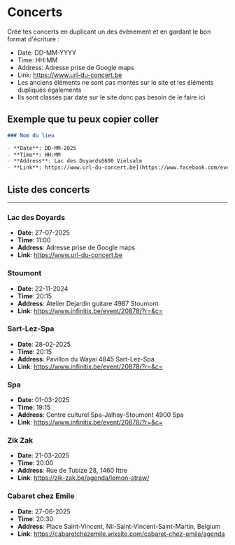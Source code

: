 # Concerts
Créé tes concerts en duplicant un des évènement et en gardant le bon format d'écriture :

- Date: DD-MM-YYYY
- Time: HH:MM
- Address: Adresse prise de Google maps
- Link: https://www.url-du-concert.be
- Les anciens éléments ne sont pas montés sur le site et les éléments dupliqués égalements
- Ils sont classés par date sur le site donc pas besoin de le faire ici
  
## Exemple que tu peux copier coller

<!-- as code -->
```markdown
### Nom du lieu

- **Date**: DD-MM-2025
- **Time**: HH:MM
- **Address**: Lac des Doyards6690 Vielsalm
- **Link**: https://www.url-du-concert.be](https://www.facebook.com/events/1056294016464767
```

## Liste des concerts
  
---
### Lac des Doyards

- **Date**: 27-07-2025
- **Time**: 11:00
- **Address**: Adresse prise de Google maps
- **Link**: https://www.url-du-concert.be

### Stoumont

- **Date**: 22-11-2024
- **Time**: 20:15
- **Address**: Atelier Dejardin guitare 4987 Stoumont
- **Link**: https://www.infinitix.be/event/20878/?r=&c=

### Sart-Lez-Spa

- **Date**: 28-02-2025
- **Time**: 20:15
- **Address**: Pavillon du Wayai 4845 Sart-Lez-Spa
- **Link**: https://www.infinitix.be/event/20878/?r=&c=

### Spa

- **Date**: 01-03-2025
- **Time**: 19:15
- **Address**: Centre culturel Spa-Jalhay-Stoumont 4900 Spa
- **Link**: https://www.infinitix.be/event/20878/?r=&c=

### Zik Zak

- **Date**: 21-03-2025
- **Time**: 20:00
- **Address**: Rue de Tubize 28, 1460 Ittre
- **Link**: https://zik-zak.be/agenda/lemon-straw/

### Cabaret chez Emile

- **Date**: 27-06-2025
- **Time**: 20:30
- **Address**: Place Saint-Vincent, Nil-Saint-Vincent-Saint-Martin, Belgium
- **Link**: https://cabaretchezemile.wixsite.com/cabaret-chez-emile/agenda

